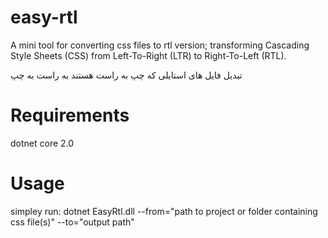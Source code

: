 # easy-rtl

A mini tool for converting css files to rtl version; transforming Cascading Style Sheets (CSS) from Left-To-Right (LTR) to Right-To-Left (RTL).

تبدیل فایل های استایلی که چپ به راست هستند به راست به چپ

# Requirements

dotnet core 2.0

# Usage

simpley run:
dotnet EasyRtl.dll --from="path to project or folder containing css file(s)" --to="output path"

